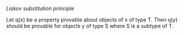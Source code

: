 *Liskov substitution principle*

Let q(x) be a property provable about objects of x of type T. Then q(y) should be provable for objects y of type S where S is a subtype of T.